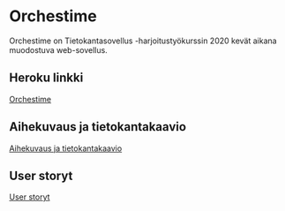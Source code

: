 # Orchestime

Orchestime on Tietokantasovellus -harjoitustyökurssin 2020 kevät aikana muodostuva web-sovellus.

## Heroku linkki

[Orchestime](https://orchestime.herokuapp.com/instruments)

## Aihekuvaus ja tietokantakaavio

[Aihekuvaus ja tietokantakaavio](https://github.com/Robustic/Orchestime/tree/master/documentation/description.md)

## User storyt

[User storyt](https://github.com/Robustic/Orchestime/tree/master/documentation/userstories.md)
